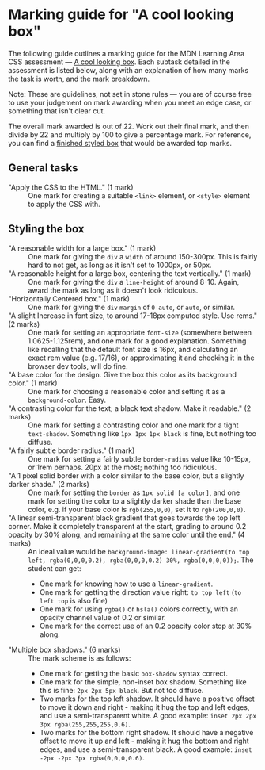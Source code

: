 # Marking guide for "A cool looking box"

The following guide outlines a marking guide for the MDN Learning Area CSS assessment — [A cool looking box](https://developer.mozilla.org/en-US/Learn/CSS/Styling_boxes/A_cool_looking_box). Each subtask detailed in the assessment is listed below, along with an explanation of how many marks the task is worth, and the mark breakdown.

Note: These are guidelines, not set in stone rules — you are of course free to use your judgement on mark awarding when you meet an edge case, or something that isn't clear cut.

The overall mark awarded is out of 22. Work out their final mark, and then divide by 22 and multiply by 100 to give a percentage mark. For reference, you can find a [finished styled box](index.html) that would be awarded top marks.

## General tasks

<dl>
<dt>"Apply the CSS to the HTML." (1 mark)</dt>
<dd>One mark for creating a suitable <code>&ltlink&gt;</code> element, or <code>&lt;style&gt;</code> element to apply the CSS with.</dd>
</dl>

## Styling the box

<dl>
<dt>"A reasonable width for a large box." (1 mark)</dt>
  <dd>One mark for giving the <code>div</code> a <code>width</code> of around 150-300px. This is fairly hard to not get, as long as it isn't set to 1000px, or 50px.</dd>
<dt>"A reasonable height for a large box, centering the text vertically." (1 mark)</dt>
  <dd>One mark for giving the <code>div</code> a <code>line-height</code> of around 8-10. Again, award the mark as long as it doesn't look ridiculous.</dd>
<dt>"Horizontally Centered box." (1 mark)</dt>
<dd>One mark for giving the <code>div</code> <code>margin</code> of <code>0 auto</code>, or <code>auto</code>, or similar.</dd>
<dt>"A slight Increase in font size, to around 17-18px computed style. Use rems." (2 marks)</dt>
<dd>One mark for setting an appropriate <code>font-size</code> (somewhere between 1.0625-1.125rem), and one mark for a good explanation. Something like recalling that the default font size is 16px, and calculating an exact rem value (e.g. 17/16), or approximating it and checking it in the browser dev tools, will do fine.</dd>
<dt>"A base color for the design. Give the box this color as its background color." (1 mark)</dt>
<dd>One mark for choosing a reasonable color and setting it as a <code>background-color</code>. Easy.</dd>
<dt>"A contrasting color for the text; a black text shadow. Make it readable." (2 marks)</dt>
<dd>One mark for setting a contrasting color and one mark for a tight <code>text-shadow</code>. Something like <code>1px 1px 1px black</code> is fine, but nothing too diffuse.</dd>
<dt>"A fairly subtle border radius." (1 mark)</dt>
<dd>One mark for setting a fairly subtle <code>border-radius</code> value like 10-15px, or 1rem perhaps. 20px at the most; nothing too ridiculous.</dd>
<dt>"A 1 pixel solid border with a color similar to the base color, but a slightly darker shade." (2 marks)</dt>
<dd>One mark for setting the <code>border</code> as <code>1px solid [a color]</code>, and one mark for setting the color to a slightly darker shade than the base color, e.g. if your base color is <code>rgb(255,0,0)</code>, set it to <code>rgb(200,0,0)</code>.</dd>
<dt>"A linear semi-transparent black gradient that goes towards the top left corner. Make it completely transparent at the start, grading to around 0.2 opacity by 30% along, and remaining at the same color until the end." (4 marks)</dt>
<dd>An ideal value would be <code>background-image: linear-gradient(to top left, rgba(0,0,0,0.2), rgba(0,0,0,0.2) 30%, rgba(0,0,0,0));</code>. The student can get:
  <ul>
    <li>One mark for knowing how to use a <code>linear-gradient</code>.</li>
    <li>One mark for getting the direction value right: <code>to top left</code> (<code>to left top</code> is also fine)</li>
    <li>One mark for using <code>rgba()</code> or <code>hsla()</code> colors correctly, with an opacity channel value of 0.2 or similar.</li>
    <li>One mark for the correct use of an 0.2 opacity color stop at 30% along.</li>
  </ul>
</dd>
<dt>"Multiple box shadows." (6 marks)</dt>
<dd>The mark scheme is as follows:
  <ul>
    <li>One mark for getting the basic <code>box-shadow</code> syntax correct.</li>
    <li>One mark for the simple, non-inset box shadow. Something like this is fine: <code>2px 2px 5px black</code>. But not too diffuse.</li>
    <li>Two marks for the top left shadow. It should have a positive offset to move it down and right - making it hug the top and left edges, and use a semi-transparent white. A good example: <code>inset 2px 2px 3px rgba(255,255,255,0.6)</code>.</li>
    <li>Two marks for the bottom right shadow. It should have a negative offset to move it up and left - making it hug the bottom and right edges, and use a semi-transparent black. A good example: <code>inset -2px -2px 3px rgba(0,0,0,0.6)</code>.</li>
  </ul>
</dd>
</dl>

